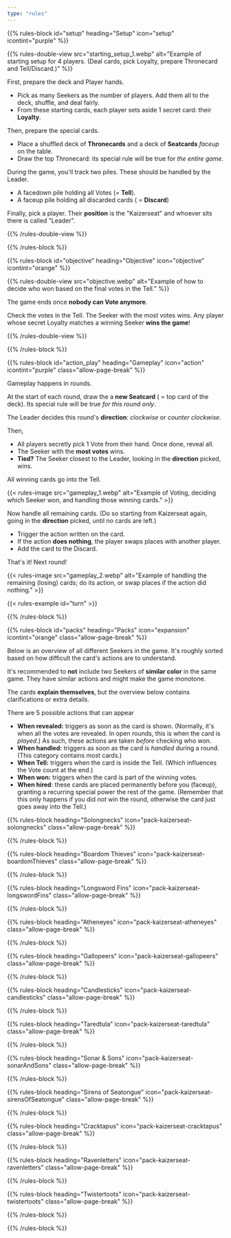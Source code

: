 ```yaml
---
type: "rules"
---
```


{{% rules-block id="setup" heading="Setup" icon="setup" icontint="purple" %}}

{{% rules-double-view src="starting_setup_1.webp" alt="Example of starting setup for 4 players. (Deal cards, pick Loyalty, prepare Thronecard and Tell/Discard.)" %}}

First, prepare the deck and Player hands.

* Pick as many Seekers as the number of players. Add them all to the deck, shuffle, and deal fairly.
* From these starting cards, each player sets aside 1 secret card: their **Loyalty**.

Then, prepare the special cards. 

* Place a shuffled deck of **Thronecards** and a deck of **Seatcards** _faceup_ on the table.
* Draw the top Thronecard: its special rule will be true for _the entire game_.

During the game, you'll track two piles. These should be handled by the Leader.

* A facedown pile holding all Votes (= **Tell**).
* A faceup pile holding all discarded cards ( = **Discard**)

Finally, pick a player. Their **position** is the "Kaizerseat" and whoever sits there is called "Leader".

{{% /rules-double-view %}}

{{% /rules-block %}}

{{% rules-block id="objective" heading="Objective" icon="objective" icontint="orange" %}}

{{% rules-double-view src="objective.webp" alt="Example of how to decide who won based on the final votes in the Tell." %}}

The game ends once **nobody can Vote anymore**.

Check the votes in the Tell. The Seeker with the most votes wins. Any player whose secret Loyalty matches a winning Seeker **wins the game**!

{{% /rules-double-view %}}

{{% /rules-block %}}

{{% rules-block id="action_play" heading="Gameplay" icon="action" icontint="purple" class="allow-page-break" %}}

Gameplay happens in rounds.

At the start of each round, draw the a **new Seatcard** ( = top card of the deck). Its special rule will be true _for this round only_.

The Leader decides this round's **direction**: _clockwise_ or _counter clockwise_.

Then,
* All players secretly pick 1 Vote from their hand. Once done, reveal all. 
* The Seeker with the **most votes** wins.
* **Tied?** The Seeker closest to the Leader, looking in the **direction** picked, wins.

All winning cards go into the Tell.

{{< rules-image src="gameplay_1.webp" alt="Example of Voting, deciding which Seeker won, and handling those winning cards." >}}

Now handle all remaining cards. (Do so starting from Kaizerseat again, going in the **direction** picked, until no cards are left.)

* Trigger the action written on the card.
* If the action **does nothing**, the player swaps places with another player.
* Add the card to the Discard.

That's it! Next round!

{{< rules-image src="gameplay_2.webp" alt="Example of handling the remaining (losing) cards; do its action, or swap places if the action did nothing." >}}

{{< rules-example id="turn" >}}

{{% /rules-block %}}

{{% rules-block id="packs" heading="Packs" icon="expansion" icontint="orange" class="allow-page-break" %}}

Below is an overview of all different Seekers in the game. It's roughly sorted based on how difficult the card's actions are to understand.

It's recommended to **not** include two Seekers of **similar color** in the same game. They have similar actions and might make the game monotone.

The cards **explain themselves**, but the overview below contains clarifications or extra details.

There are 5 possible actions that can appear

* **When revealed:** triggers as soon as the card is shown. (Normally, it's when all the votes are revealed. In open rounds, this is when the card is *played*.) As such, these actions are taken _before_ checking who won.
* **When handled:** triggers as soon as the card is _handled_ during a round. (This category contains most cards.)
* **When Tell:** triggers when the card is inside the Tell. (Which influences the Vote count at the end.)
* **When won:** triggers when the card is part of the winning votes.
* **When hired**: these cards are placed permanently before you (faceup), granting a recurring special power the rest of the game. (Remember that this only happens if you did _not_ win the round, otherwise the card just goes away into the Tell.)

{{% rules-block heading="Solongnecks" icon="pack-kaizerseat-solongnecks" class="allow-page-break" %}}

<div class="prince-info" data-prince="solongnecks"></div>

{{% /rules-block %}}

{{% rules-block heading="Boardom Thieves" icon="pack-kaizerseat-boardomThieves" class="allow-page-break" %}}

<div class="prince-info" data-prince="boardomThieves"></div>

{{% /rules-block %}}

{{% rules-block heading="Longsword Fins" icon="pack-kaizerseat-longswordFins" class="allow-page-break" %}}

<div class="prince-info" data-prince="longswordFins"></div>

{{% /rules-block %}}

{{% rules-block heading="Atheneyes" icon="pack-kaizerseat-atheneyes" class="allow-page-break" %}}

<div class="prince-info" data-prince="atheneyes"></div>

{{% /rules-block %}}

{{% rules-block heading="Gallopeers" icon="pack-kaizerseat-gallopeers" class="allow-page-break" %}}

<div class="prince-info" data-prince="gallopeers"></div>

{{% /rules-block %}}

{{% rules-block heading="Candlesticks" icon="pack-kaizerseat-candlesticks" class="allow-page-break" %}}

<div class="prince-info" data-prince="candlesticks"></div>

{{% /rules-block %}}

{{% rules-block heading="Taredtula" icon="pack-kaizerseat-taredtula" class="allow-page-break" %}}

<div class="prince-info" data-prince="taredtula"></div>

{{% /rules-block %}}

{{% rules-block heading="Sonar & Sons" icon="pack-kaizerseat-sonarAndSons" class="allow-page-break" %}}

<div class="prince-info" data-prince="sonarAndSons"></div>

{{% /rules-block %}}

{{% rules-block heading="Sirens of Seatongue" icon="pack-kaizerseat-sirensOfSeatongue" class="allow-page-break" %}}

<div class="prince-info" data-prince="sirensOfSeatongue"></div>

{{% /rules-block %}}

{{% rules-block heading="Cracktapus" icon="pack-kaizerseat-cracktapus" class="allow-page-break" %}}

<div class="prince-info" data-prince="cracktapus"></div>

{{% /rules-block %}}

{{% rules-block heading="Ravenletters" icon="pack-kaizerseat-ravenletters" class="allow-page-break" %}}

<div class="prince-info" data-prince="ravenletters"></div>

{{% /rules-block %}}

{{% rules-block heading="Twistertoots" icon="pack-kaizerseat-twistertoots" class="allow-page-break" %}}

<div class="prince-info" data-prince="twistertoots"></div>

{{% /rules-block %}}

{{% /rules-block %}}
